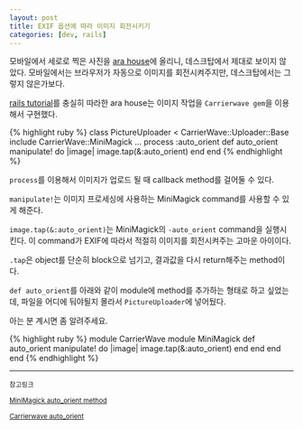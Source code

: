 ```yaml
---
layout: post
title: EXIF 옵션에 따라 이미지 회전시키기
categories: [dev, rails]
---
```


모바일에서 세로로 찍은 사진을 [ara house](https://ara-house.herokuapp.com)에 올리니, 데스크탑에서 제대로 보이지 않았다.
모바일에서는 브라우저가 자동으로 이미지를 회전시켜주지만, 데스크탑에서는 그렇지 않은가보다.

[rails tutorial](https://www.railstutorial.org/)를 충실히 따라한 ara house는 이미지 작업을 ```Carrierwave gem```을 이용해서 구현했다.

{% highlight ruby %}
class PictureUploader < CarrierWave::Uploader::Base
  include CarrierWave::MiniMagick
  ...
  process :auto_orient
  def auto_orient
    manipulate! do |image|
      image.tap(&:auto_orient)
    end
  end
{% endhighlight %}

`process`를 이용해서 이미지가 업로드 될 때 callback method를 걸어둘 수 있다.

`manipulate!`는 이미지 프로세싱에 사용하는 MiniMagick command를 사용할 수 있게 해준다.

`image.tap(&:auto_orient)`는 MiniMagick의 `-auto_orient` command을 실행시킨다. 이 command가 EXIF에 따라서 적절히 이미지를 회전시켜주는 고마운 아이이다.

`.tap`은 object를 단순히 block으로 넘기고, 결과값을 다시 return해주는 method이다.

`def auto_orient`를 아래와 같이 module에 method를 추가하는 형태로 하고 싶었는데, 파일을 어디에 둬야될지 몰라서 `PictureUploader`에 넣어뒀다.

아는 분 계시면 좀 알려주세요.

{% highlight ruby %}
module CarrierWave
  module MiniMagick
    def auto_orient
      manipulate! do |image|
        image.tap(&:auto_orient)
      end
    end
  end
end
{% endhighlight %}



-----
<small>참고링크</small>

<small>[MiniMagick auto_orient method](http://www.imagemagick.org/script/command-line-options.php#auto-orient)</small>

<small>[Carrierwave auto_orient](https://gist.github.com/tanraya/7438337)</small>

